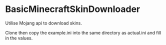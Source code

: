# BasicMinecraftSkinDownloader
Utilise Mojang api to download skins.

Clone then copy the example.ini into the same directory as actual.ini and fill in the values.
